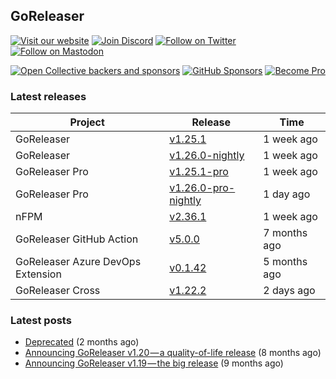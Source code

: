 ## GoReleaser

[![Visit our website](https://img.shields.io/badge/website-4285F4?style=for-the-badge&logo=googlechrome&logoColor=white)](https://goreleaser.com)
[![Join Discord](https://img.shields.io/badge/Discord-5865F2?style=for-the-badge&logo=discord&logoColor=white)](https://discord.gg/RGEBtg8vQ6)
[![Follow on Twitter](https://img.shields.io/badge/twitter-1DA1F2?style=for-the-badge&logo=twitter&logoColor=white)](https://twitter.com/goreleaser)
[![Follow on Mastodon](https://img.shields.io/badge/mastodon-6364FF?style=for-the-badge&logo=mastodon&logoColor=white)](https://fosstodon.org/@goreleaser)

[![Open Collective backers and sponsors](https://img.shields.io/opencollective/all/goreleaser?logo=opencollective&style=for-the-badge)](https://opencollective.com/goreleaser)
[![GitHub Sponsors](https://img.shields.io/github/sponsors/caarlos0?logo=github&style=for-the-badge)](https://github.com/sponsors/caarlos0)
[![Become Pro](https://img.shields.io/badge/pro_license-36A9AE?style=for-the-badge&logo=gumroad&logoColor=white)](https://goreleaser.com/pro)

### Latest releases


| Project                           | Release                                                                                         | Time        |
| --------------------------------- | ----------------------------------------------------------------------------------------------- | ----------- |
| GoReleaser | [v1.25.1](https://github.com/goreleaser/goreleaser/releases/tag/v1.25.1) | 1 week ago |
| GoReleaser | [v1.26.0-nightly](https://github.com/goreleaser/goreleaser/releases/tag/nightly) | 1 week ago |
| GoReleaser Pro | [v1.25.1-pro](https://github.com/goreleaser/goreleaser-pro/releases/tag/v1.25.1-pro) | 1 week ago |
| GoReleaser Pro | [v1.26.0-pro-nightly](https://github.com/goreleaser/goreleaser-pro/releases/tag/nightly) | 1 day ago |
| nFPM | [v2.36.1](https://github.com/goreleaser/nfpm/releases/tag/v2.36.1) | 1 week ago |
| GoReleaser GitHub Action | [v5.0.0](https://github.com/goreleaser/goreleaser-action/releases/tag/v5.0.0) | 7 months ago |
| GoReleaser Azure DevOps Extension | [v0.1.42](https://github.com/goreleaser/goreleaser-azure-devops-extension/releases/tag/v0.1.42) | 5 months ago |
| GoReleaser Cross | [v1.22.2](https://github.com/goreleaser/goreleaser-cross/releases/tag/v1.22.2) | 2 days ago |


### Latest posts
- [Deprecated](https://blog.goreleaser.com/deprecated-2c73be35b208?source=rss----17aa0cbd263f---4) (2 months ago)
- [Announcing GoReleaser v1.20 — a quality-of-life release](https://blog.goreleaser.com/announcing-goreleaser-v1-20-a-quality-of-life-release-1d5f847e87ed?source=rss----17aa0cbd263f---4) (8 months ago)
- [Announcing GoReleaser v1.19 — the big release](https://blog.goreleaser.com/announcing-goreleaser-v1-19-the-big-release-b01565c72658?source=rss----17aa0cbd263f---4) (9 months ago)
